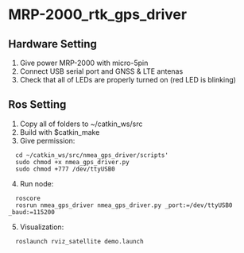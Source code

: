 # MRP-2000_rtk_gps_driver

## Hardware Setting
1. Give power MRP-2000 with micro-5pin
1. Connect USB serial port and GNSS & LTE antenas
2. Check that all of LEDs are properly turned on (red LED is blinking)

## Ros Setting
1. Copy all of folders to ~/catkin_ws/src
2. Build with $catkin_make
3. Give permission:
~~~~
  cd ~/catkin_ws/src/nmea_gps_driver/scripts'
  sudo chmod +x nmea_gps_driver.py
  sudo chmod +777 /dev/ttyUSB0
~~~~
4. Run node:
~~~~
  roscore
  rosrun nmea_gps_driver nmea_gps_driver.py _port:=/dev/ttyUSB0 _baud:=115200
~~~~
5. Visualization:
~~~~
  roslaunch rviz_satellite demo.launch
~~~~
